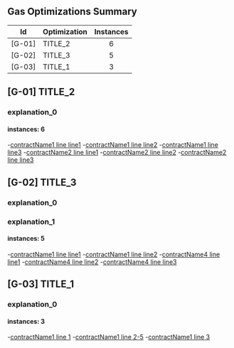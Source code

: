 ## Gas Optimizations Summary
| Id | Optimization | Instances |
|:--:|:-------| :-----:|
| [G-01] | TITLE_2 | 6 |
| [G-02] | TITLE_3 | 5 |
| [G-03] | TITLE_1 | 3 |


## [G-01] TITLE_2
### explanation_0
#### instances: 6

-[contractName1 line line1](http.contractName1.com#Lline1)
-[contractName1 line line2](http.contractName1.com#Lline2)
-[contractName1 line line3](http.contractName1.com#Lline3)
-[contractName2 line line1](http.contractName2.com#Lline1)
-[contractName2 line line2](http.contractName2.com#Lline2)
-[contractName2 line line3](http.contractName2.com#Lline3)

## [G-02] TITLE_3
### explanation_0
### explanation_1
#### instances: 5

-[contractName1 line line1](http.contractName1.com#Lline1)
-[contractName1 line line2](http.contractName1.com#Lline2)
-[contractName4 line line1](http.contractName4.com#Lline1)
-[contractName4 line line2](http.contractName4.com#Lline2)
-[contractName4 line line3](http.contractName4.com#Lline3)

## [G-03] TITLE_1
### explanation_0
#### instances: 3

-[contractName1 line 1](http.contractName1.com#L1)
-[contractName1 line 2-5](http.contractName1.com#L2-L5)
-[contractName1 line 3](http.contractName1.com#L3)
